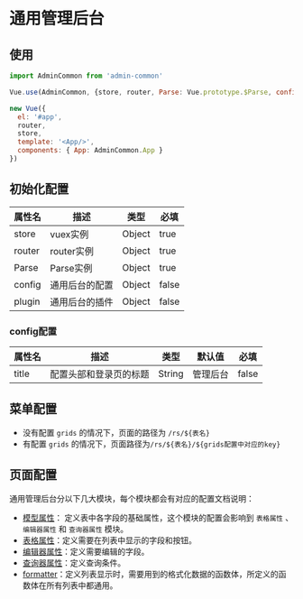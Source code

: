 # 通用管理后台

## 使用

```javascript
import AdminCommon from 'admin-common'

Vue.use(AdminCommon, {store, router, Parse: Vue.prototype.$Parse, config: {title: '测试管理后台'}})

new Vue({
  el: '#app',
  router,
  store,
  template: '<App/>',
  components: { App: AdminCommon.App }
})
```

## 初始化配置

| 属性名    | 描述       | 类型     | 必填    |
| ------ | -------- | ------ | ----- |
| store  | vuex实例   | Object | true  |
| router | router实例 | Object | true  |
| Parse  | Parse实例  | Object | true  |
| config | 通用后台的配置  | Object | false |
| plugin | 通用后台的插件  | Object | false |

### config配置

| 属性名   | 描述          | 类型     | 默认值  | 必填    |
| ----- | ----------- | ------ | ---- | ----- |
| title | 配置头部和登录页的标题 | String | 管理后台 | false |

## 菜单配置

* 没有配置 `grids` 的情况下，页面的路径为 `/rs/${表名}`
* 有配置 `grids` 的情况下，页面路径为`/rs/${表名}/${grids配置中对应的key}` 

## 页面配置

通用管理后台分以下几大模块，每个模块都会有对应的配置文档说明：

* [模型属性](模型属性.md)： 定义表中各字段的基础属性，这个模块的配置会影响到 `表格属性` 、`编辑器属性` 和 `查询器属性` 模块。
* [表格属性](表格属性.md)：定义需要在列表中显示的字段和按钮。
* [编辑器属性](编辑器属性.md)：定义需要编辑的字段。
* [查询器属性](查询器属性.md)：定义查询条件。
* [formatter](formatter.md)：定义列表显示时，需要用到的格式化数据的函数体，所定义的函数体在所有列表中都通用。


